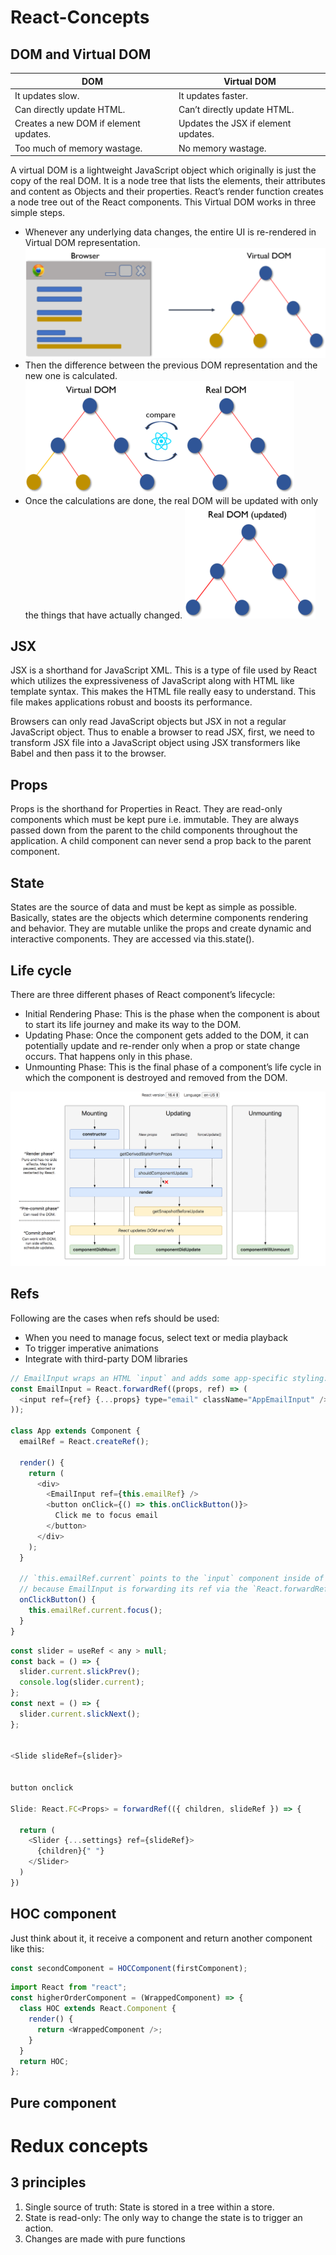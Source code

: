 # React-Concepts

## DOM and Virtual DOM

| DOM                                   | Virtual DOM                         |
| ------------------------------------- | ----------------------------------- |
| It updates slow.                      | It updates faster.                  |
| Can directly update HTML.             | Can’t directly update HTML.         |
| Creates a new DOM if element updates. | Updates the JSX if element updates. |
| Too much of memory wastage.           | No memory wastage.                  |

A virtual DOM is a lightweight JavaScript object which originally is just the copy of the real DOM. It is a node tree that lists the elements, their attributes and content as Objects and their properties. React’s render function creates a node tree out of the React components.
This Virtual DOM works in three simple steps.

- Whenever any underlying data changes, the entire UI is re-rendered in Virtual DOM representation.
  ![image](/image/virtual_dom_1.png)
- Then the difference between the previous DOM representation and the new one is calculated.
  ![image](/image/virtual_dom_2.png)
- Once the calculations are done, the real DOM will be updated with only the things that have actually changed.
  ![image](/image/virtual_dom_3.png)

## JSX

JSX is a shorthand for JavaScript XML. This is a type of file used by React which utilizes the expressiveness of JavaScript along with HTML like template syntax. This makes the HTML file really easy to understand. This file makes applications robust and boosts its performance.

Browsers can only read JavaScript objects but JSX in not a regular JavaScript object. Thus to enable a browser to read JSX, first, we need to transform JSX file into a JavaScript object using JSX transformers like Babel and then pass it to the browser.

## Props

Props is the shorthand for Properties in React. They are read-only components which must be kept pure i.e. immutable. They are always passed down from the parent to the child components throughout the application. A child component can never send a prop back to the parent component.

## State

States are the source of data and must be kept as simple as possible. Basically, states are the objects which determine components rendering and behavior. They are mutable unlike the props and create dynamic and interactive components. They are accessed via this.state().

## Life cycle

There are three different phases of React component’s lifecycle:

- Initial Rendering Phase: This is the phase when the component is about to start its life journey and make its way to the DOM.
- Updating Phase: Once the component gets added to the DOM, it can potentially update and re-render only when a prop or state change occurs. That happens only in this phase.
- Unmounting Phase: This is the final phase of a component’s life cycle in which the component is destroyed and removed from the DOM.

![image](/image/lifecycle.png)

## Refs

Following are the cases when refs should be used:

- When you need to manage focus, select text or media playback
- To trigger imperative animations
- Integrate with third-party DOM libraries

```javascript
// EmailInput wraps an HTML `input` and adds some app-specific styling.
const EmailInput = React.forwardRef((props, ref) => (
  <input ref={ref} {...props} type="email" className="AppEmailInput" />
));

class App extends Component {
  emailRef = React.createRef();

  render() {
    return (
      <div>
        <EmailInput ref={this.emailRef} />
        <button onClick={() => this.onClickButton()}>
          Click me to focus email
        </button>
      </div>
    );
  }

  // `this.emailRef.current` points to the `input` component inside of EmailInput,
  // because EmailInput is forwarding its ref via the `React.forwardRef` callback.
  onClickButton() {
    this.emailRef.current.focus();
  }
}
```

```javascript
const slider = useRef < any > null;
const back = () => {
  slider.current.slickPrev();
  console.log(slider.current);
};
const next = () => {
  slider.current.slickNext();
};


<Slide slideRef={slider}>


button onclick

Slide: React.FC<Props> = forwardRef(({ children, slideRef }) => {

  return (
    <Slider {...settings} ref={slideRef}>
      {children}{" "}
    </Slider>
  )
})
```

## HOC component

Just think about it, it receive a component and return another component like this:

```javascript
const secondComponent = HOCComponent(firstComponent);
```

```javascript
import React from "react";
const higherOrderComponent = (WrappedComponent) => {
  class HOC extends React.Component {
    render() {
      return <WrappedComponent />;
    }
  }
  return HOC;
};
```

## Pure component

# Redux concepts

## 3 principles

1. Single source of truth: State is stored in a tree within a store.
2. State is read-only: The only way to change the state is to trigger an action.
3. Changes are made with pure functions
